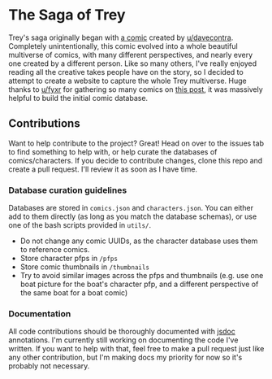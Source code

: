 # The Saga of Trey

Trey's saga originally began with [a comic](https://www.reddit.com/r/comics/comments/1asz8c3/trey/) created by [u/davecontra](https://www.reddit.com/user/davecontra/). Completely unintentionally, this comic evolved into a whole beautiful multiverse of comics, with many different perspectives, and nearly every one created by a different person. Like so many others, I've really enjoyed reading all the creative takes people have on the story, so I decided to attempt to create a website to capture the whole Trey multiverse. Huge thanks to [u/fyxr](https://www.reddit.com/user/fyxr/) for gathering so many comics on [this post](https://www.reddit.com/r/comics/comments/1avuap5/the_trey_saga/), it was massively helpful to build the initial comic database.

## Contributions
Want to help contribute to the project? Great! Head on over to the issues tab to find something to help with, or help curate the databases of comics/characters. If you decide to contribute changes, clone this repo and create a pull request. I'll review it as soon as I have time.
### Database curation guidelines
Databases are stored in `comics.json` and `characters.json`. You can either add to them directly (as long as you match the database schemas), or use one of the bash scripts provided in `utils/`.  
- Do not change any comic UUIDs, as the character database uses them to reference comics. 
- Store character pfps in `/pfps`
- Store comic thumbnails in `/thumbnails`
- Try to avoid similar images across the pfps and thumbnails (e.g. use one boat picture for the boat's character pfp, and a different perspective of the same boat for a boat comic)

### Documentation
All code contributions should be thoroughly documented with [jsdoc](https://jsdoc.app/) annotations. I'm currently still working on documenting the code I've written. If you want to help with that, feel free to make a pull request just like any other contribution, but I'm making docs my priority for now so it's probably not necessary.
